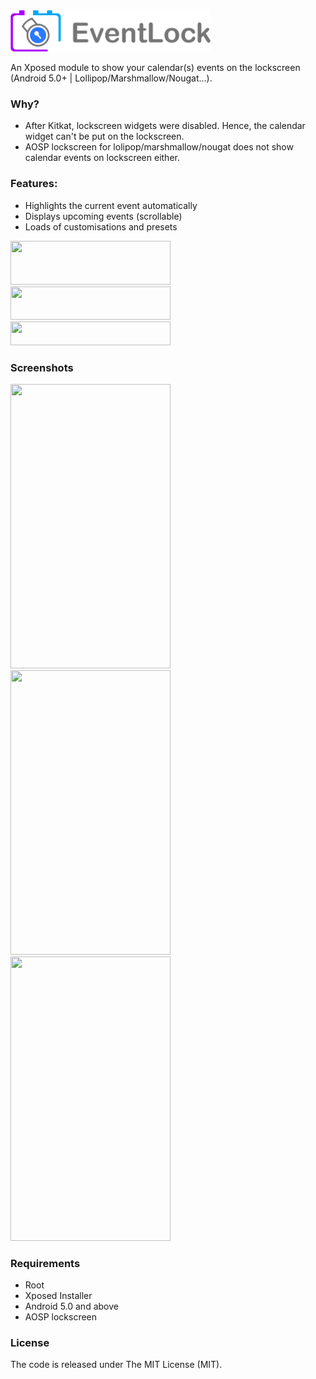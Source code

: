 <img src="/images/banner.png" width="320" height="66"/>

An Xposed module to show your calendar(s) events on the lockscreen (Android 5.0+ | Lollipop/Marshmallow/Nougat...).

### Why?

* After Kitkat, lockscreen widgets were disabled. Hence, the calendar widget can't be put on the lockscreen.
* AOSP lockscreen for lolipop/marshmallow/nougat does not show calendar events on lockscreen either.

### Features:
* Highlights the current event automatically
* Displays upcoming events (scrollable)
* Loads of customisations and presets

<img src="/images/multiple_preset1.jpg" width="256" height="70"/>
<img src="/images/multiple_preset2.jpg" width="256" height="53"/>
<img src="/images/multiple_preset5.jpg" width="256" height="38"/>

### Screenshots

<img src="/images/lockscreen.jpg" width="256" height="455"/>
<img src="/images/presets.jpg" width="256" height="455"/>
<img src="/images/mainscreen.jpg" width="256" height="455"/>

### Requirements

* Root
* Xposed Installer
* Android 5.0 and above
* AOSP lockscreen

### License

The code is released under The MIT License (MIT).
